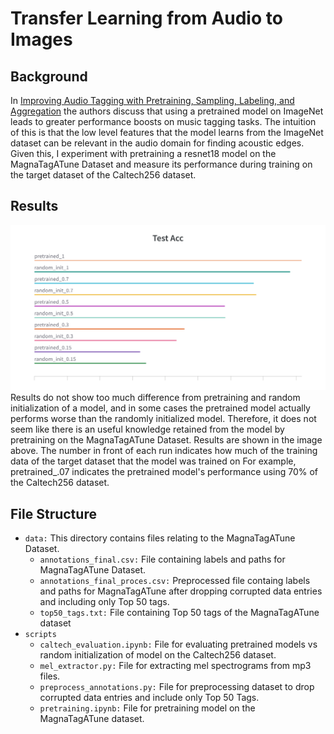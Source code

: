 # Transfer Learning from Audio to Images
## Background
In [Improving Audio Tagging with Pretraining, Sampling, Labeling, and Aggregation](https://arxiv.org/pdf/2102.01243.pdf)
the authors discuss that using a pretrained model on ImageNet leads to greater performance boosts on music tagging tasks.
The intuition of this is that the low level features that the model learns from the ImageNet dataset can be relevant in the audio domain for finding acoustic edges.
Given this, I experiment with pretraining a resnet18 model on the MagnaTagATune Dataset and measure its performance during training on the target dataset of the Caltech256 dataset.

## Results
![Performance](https://github.com/nmagal/transfer_learning_audio_to_images/blob/main/images/eval.png)
Results do not show too much difference from pretraining and random initialization of a model, and in some cases the pretrained model actually performs worse than the randomly initialized model.
Therefore, it does not seem like there is an useful knowledge retained from the model by pretraining on the MagnaTagATune Dataset.
Results are shown in the image above. The number in front of each run indicates how much of the training data of the target dataset that the model was trained on
For example, pretrained_.07 indicates the pretrained model's performance using 70% of the Caltech256 dataset.

## File Structure
* `data:` This directory contains files relating to the MagnaTagATune Dataset.
  * `annotations_final.csv:` File containing labels and paths for MagnaTagATune Dataset.
  * `annotations_final_proces.csv:` Preprocessed file containg labels and paths for MagnaTagATune after dropping corrupted data entries and including only Top 50 tags.
  * `top50_tags.txt:` File containing Top 50 tags of the MagnaTagATune dataset
* `scripts`
  * `caltech_evaluation.ipynb:` File for evaluating pretrained models vs random initialization of model on the Caltech256 dataset.
  * `mel_extractor.py:` File for extracting mel spectrograms from mp3 files.
  * `preprocess_annotations.py:` File for preprocessing dataset to drop corrupted data entries and include only Top 50 Tags.
  * `pretraining.ipynb:` File for pretraining model on the MagnaTagATune dataset.

